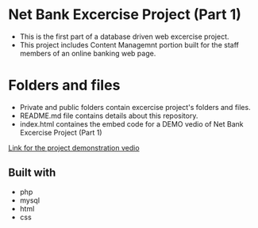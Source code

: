 # Net Bank Excercise Project (Part 1)

- This is the first part of a database driven web excercise project.
- This project includes Content Managemnt portion built for the staff members of an online     banking web page.

# Folders and files
- Private and public folders contain excercise project's folders and files.
- README.md file contains details about this repository.
- index.html containes the embed code for a DEMO vedio of Net Bank Excercise Project (Part 1)
  
[Link for the project demonstration vedio](https://dulanjaleefl.github.io/net_bank/)

## Built with
* php
* mysql
* html
* css




